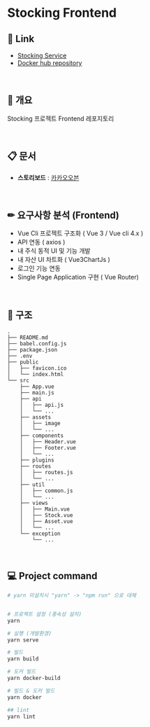 # Stocking Frontend

## 🔗 Link

 - [Stocking Service](http://52.78.111.36/)
 - [Docker hub repository](https://hub.docker.com/repository/docker/s4ng/stocking-front)

<br>

## 📃 개요

Stocking 프로젝트 Frontend 레포지토리

<br>

## 📋 문서

- __스토리보드__ : [카카오오븐](https://ovenapp.io/view/DOhZ6TnDKWFjINtQKjnj2RAulxojOZCb#3QyvB)

<br>

## ✏ 요구사항 분석 (Frontend)  

- Vue Cli 프로젝트 구조화          ( Vue 3 / Vue cli 4.x )
- API 연동                         ( axios )
- 내 주식 동적 UI 및 기능 개발
- 내 자산 UI 차트화                ( Vue3ChartJs )
- 로그인 기능 연동
- Single Page Application 구현    ( Vue Router)


<br>

## 🔨 구조

```
.
├── README.md
├── babel.config.js
├── package.json
├── .env
├── public
│   ├── favicon.ico
│   └── index.html
└── src
    ├── App.vue
    ├── main.js
    ├── api
    │   ├── api.js
    │   └── ...
    ├── assets
    │   ├── image
    │   └── ...
    ├── components 
    │   ├── Header.vue
    │   ├── Footer.vue
    │   └── ...
    ├── plugins             
    ├── routes
    │   ├── routes.js
    │   └── ...
    ├── util
    │   ├── common.js
    │   └── ...
    ├── views
    │   ├── Main.vue
    │   ├── Stock.vue
    │   ├── Asset.vue
    │   └── ...
    └── exception
        └── ...
```

<br>


### 

## 💻 Project command
```bash
# yarn 미설치시 "yarn" -> "npm run" 으로 대체


# 프로젝트 설정 (종속성 설치)
yarn

# 실행 (개발환경)
yarn serve

# 빌드
yarn build

# 도커 빌드
yarn docker-build

# 빌드 & 도커 빌드
yarn docker

## lint
yarn lint
```
